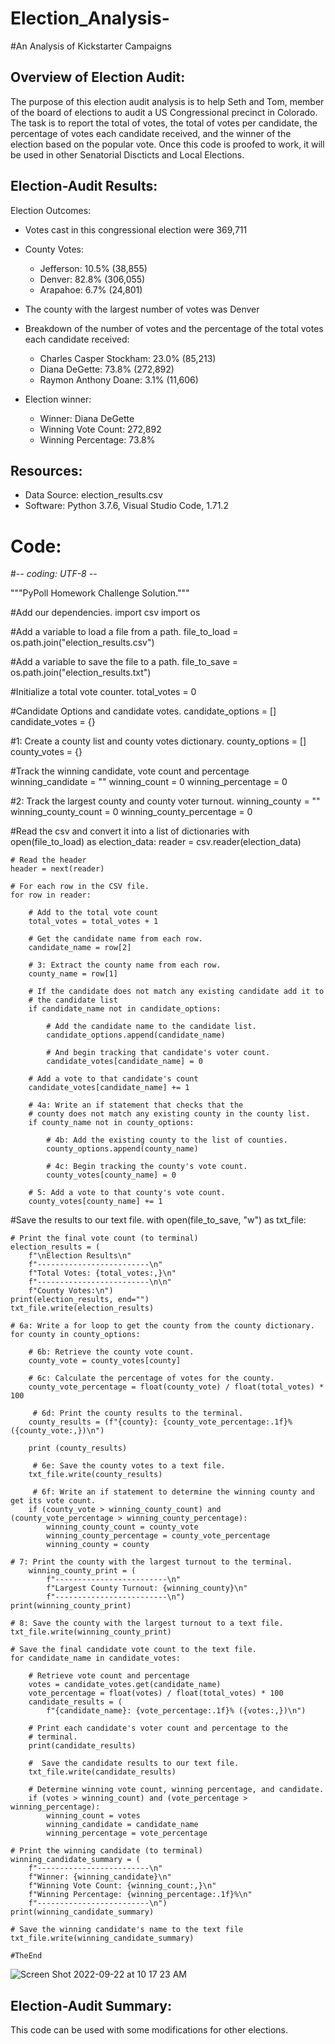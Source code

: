 # Election_Analysis-

#An Analysis of Kickstarter Campaigns

## Overview of Election Audit: 

The purpose of this election audit analysis is to help Seth and Tom, member of the board of elections to audit a US Congressional precinct in Colorado. The task is to report the total of votes, the total of votes per candidate, the percentage of votes each candidate received, and the winner of the election based on the popular vote. Once this code is proofed to work, it will be used in other Senatorial Discticts and Local Elections. 

## Election-Audit Results: 

Election Outcomes:

- Votes cast in this congressional election were 369,711

- County Votes:

  - Jefferson: 10.5% (38,855)
  - Denver: 82.8% (306,055)
  - Arapahoe: 6.7% (24,801)

- The county with the largest number of votes was Denver

- Breakdown of the number of votes and the percentage of the total votes each candidate received:

  - Charles Casper Stockham: 23.0% (85,213)
  - Diana DeGette: 73.8% (272,892)
  - Raymon Anthony Doane: 3.1% (11,606)
  
- Election winner:

  - Winner: Diana DeGette
  - Winning Vote Count: 272,892
  - Winning Percentage: 73.8%

## Resources:

- Data Source: election_results.csv
- Software: Python 3.7.6, Visual Studio Code, 1.71.2

# Code:

#-*- coding: UTF-8 -*-

"""PyPoll Homework Challenge Solution."""

#Add our dependencies.
import csv
import os

#Add a variable to load a file from a path.
file_to_load = os.path.join("election_results.csv")

#Add a variable to save the file to a path.
file_to_save = os.path.join("election_results.txt")

#Initialize a total vote counter.
total_votes = 0

#Candidate Options and candidate votes.
candidate_options = []
candidate_votes = {}

#1: Create a county list and county votes dictionary.
county_options = []
county_votes = {}

#Track the winning candidate, vote count and percentage
winning_candidate = ""
winning_count = 0
winning_percentage = 0

#2: Track the largest county and county voter turnout.
winning_county = ""
winning_county_count = 0
winning_county_percentage = 0

#Read the csv and convert it into a list of dictionaries
with open(file_to_load) as election_data:
    reader = csv.reader(election_data)
    
    # Read the header
    header = next(reader)

    # For each row in the CSV file.
    for row in reader:

        # Add to the total vote count
        total_votes = total_votes + 1

        # Get the candidate name from each row.
        candidate_name = row[2]

        # 3: Extract the county name from each row.
        county_name = row[1]

        # If the candidate does not match any existing candidate add it to
        # the candidate list
        if candidate_name not in candidate_options:

            # Add the candidate name to the candidate list.
            candidate_options.append(candidate_name)

            # And begin tracking that candidate's voter count.
            candidate_votes[candidate_name] = 0

        # Add a vote to that candidate's count
        candidate_votes[candidate_name] += 1

        # 4a: Write an if statement that checks that the
        # county does not match any existing county in the county list.
        if county_name not in county_options:

            # 4b: Add the existing county to the list of counties.
            county_options.append(county_name)

            # 4c: Begin tracking the county's vote count.
            county_votes[county_name] = 0

        # 5: Add a vote to that county's vote count.
        county_votes[county_name] += 1

#Save the results to our text file.
with open(file_to_save, "w") as txt_file:

    # Print the final vote count (to terminal)
    election_results = (
        f"\nElection Results\n"
        f"-------------------------\n"
        f"Total Votes: {total_votes:,}\n"
        f"-------------------------\n\n"
        f"County Votes:\n")
    print(election_results, end="")
    txt_file.write(election_results)

    # 6a: Write a for loop to get the county from the county dictionary.
    for county in county_options:

        # 6b: Retrieve the county vote count.
        county_vote = county_votes[county]

        # 6c: Calculate the percentage of votes for the county.
        county_vote_percentage = float(county_vote) / float(total_votes) * 100

         # 6d: Print the county results to the terminal.
        county_results = (f"{county}: {county_vote_percentage:.1f}% ({county_vote:,})\n")

        print (county_results)

         # 6e: Save the county votes to a text file.
        txt_file.write(county_results)

         # 6f: Write an if statement to determine the winning county and get its vote count.
        if (county_vote > winning_county_count) and (county_vote_percentage > winning_county_percentage):
            winning_county_count = county_vote
            winning_county_percentage = county_vote_percentage
            winning_county = county

    # 7: Print the county with the largest turnout to the terminal.
        winning_county_print = (
            f"-------------------------\n"
            f"Largest County Turnout: {winning_county}\n"
            f"-------------------------\n")
    print(winning_county_print)

    # 8: Save the county with the largest turnout to a text file.
    txt_file.write(winning_county_print)

    # Save the final candidate vote count to the text file.
    for candidate_name in candidate_votes:

        # Retrieve vote count and percentage
        votes = candidate_votes.get(candidate_name)
        vote_percentage = float(votes) / float(total_votes) * 100
        candidate_results = (
            f"{candidate_name}: {vote_percentage:.1f}% ({votes:,})\n")

        # Print each candidate's voter count and percentage to the
        # terminal.
        print(candidate_results)
	
        #  Save the candidate results to our text file.
        txt_file.write(candidate_results)

        # Determine winning vote count, winning percentage, and candidate.
        if (votes > winning_count) and (vote_percentage > winning_percentage):
            winning_count = votes
            winning_candidate = candidate_name
            winning_percentage = vote_percentage

    # Print the winning candidate (to terminal)
    winning_candidate_summary = (
        f"-------------------------\n"
        f"Winner: {winning_candidate}\n"
        f"Winning Vote Count: {winning_count:,}\n"
        f"Winning Percentage: {winning_percentage:.1f}%\n"
        f"-------------------------\n")
    print(winning_candidate_summary)

    # Save the winning candidate's name to the text file
    txt_file.write(winning_candidate_summary)

    #TheEnd
        
![Screen Shot 2022-09-22 at 10 17 23 AM](https://user-images.githubusercontent.com/111101012/191810887-ec6f24a6-0972-4ea7-b2df-3c30d2ef82aa.png)

## Election-Audit Summary: 

This code can be used with some modifications for other elections. 

